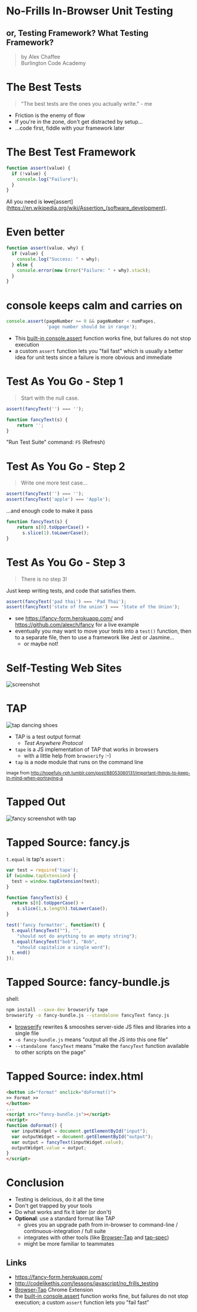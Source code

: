 # No-Frills In-Browser Unit Testing

## or, Testing Framework? What Testing Framework?

> by Alex Chaffee <br>
> Burlington Code Academy

# The Best Tests

> "The best tests are the ones you actually write." - me

* Friction is the enemy of flow
* If you're in the zone, don't get distracted by setup...
* ...code first, fiddle with your framework later

# The Best Test Framework

```js
function assert(value) {
  if (!value) {
    console.log("Failure");
  }
}
```

All you need is <del>love</del>[assert](https://en.wikipedia.org/wiki/Assertion_(software_development).

# Even better

```js
function assert(value, why) {
  if (value) {
    console.log("Success: " + why);
  } else {
    console.error(new Error("Failure: " + why).stack);
  }
}
```

# console keeps calm and carries on

```javascript
console.assert(pageNumber >= 0 && pageNumber < numPages,
               'page number should be in range');
```

* This [built-in console.assert](https://developer.mozilla.org/en-US/docs/Web/API/console/assert) function works fine, but failures do not stop execution
* a custom `assert` function lets you "fail fast" which is usually a better idea for unit tests since a failure is more obvious and immediate

# Test As You Go - Step 1

> Start with the null case.

```js
assert(fancyText('') === '');

function fancyText(s) {
    return '';
}
```

"Run Test Suite" command: `F5` (Refresh)

# Test As You Go - Step 2

> Write one more test case...

```javascript
assert(fancyText('') === '');
assert(fancyText('apple') === 'Apple');
```

...and enough code to make it pass

```javascript
function fancyText(s) {
    return s[0].toUpperCase() + 
      s.slice(1).toLowerCase();
}
```

# Test As You Go - Step 3

> There is no step 3! 

Just keep writing tests, and code that satisfies them.

```javascript
assert(fancyText('pad thai') === 'Pad Thai');
assert(fancyText('state of the union') === 'State of the Union');
```

* see https://fancy-form.herokuapp.com/ and https://github.com/alexch/fancy for a live example
* eventually you may want to move your tests into a `test()` function, then to a separate file, then to use a framework like Jest or Jasmine... 
  * or maybe not!

# Self-Testing Web Sites

![screenshot](fancy-screenshot.png)

# TAP

![tap dancing shoes](tap.gif)

* TAP is a test output format
  * *Test Anywhere Protocol*
* `tape` is a JS implementation of TAP that works in browsers
  * with a little help from `browserify` :-)
* `tap` is a node module that runs on the command line

<small>image from http://hopefuls-rph.tumblr.com/post/88053060131/important-things-to-keep-in-mind-when-portraying-a</small>


# Tapped Out

![fancy screenshot with tap](fancy-screenshot-tap.png)

# Tapped Source: fancy.js

`t.equal` is tap's `assert` :

```js
var test = require('tape');
if (window.tapExtension) {
  test = window.tapExtension(test);
}

function fancyText(s) {
  return s[0].toUpperCase() + 
    s.slice(1,s.length).toLowerCase();
}

test('fancy formatter', function(t) {
  t.equal(fancyText(""), "", 
    "should not do anything to an empty string");
  t.equal(fancyText("bob"), "Bob", 
    "should capitalize a single word");
  t.end()
});
```

# Tapped Source: fancy-bundle.js

shell:

```sh
npm install --save-dev browserify tape
browserify -o fancy-bundle.js --standalone fancyText fancy.js
```

* [browserify](http://browserify.org) rewrites & smooshes server-side JS files and libraries into a single file
* `-o fancy-bundle.js` means "output all the JS into this one file"
* `--standalone fancyText` means "make the `fancyText` function available to other scripts on the page"

# Tapped Source: index.html

```html
<button id="format" onclick="doFormat()">
>> Format >>
</button>
...
<script src="fancy-bundle.js"></script>
<script>
function doFormat() {
  var inputWidget = document.getElementById("input");
  var outputWidget = document.getElementById("output");
  var output = fancyText(inputWidget.value);
  outputWidget.value = output;
}
</script>
```

# Conclusion

* Testing is delicious, do it all the time
* Don't get trapped by your tools
* Do what works and fix it later (or don't)
* **Optional**: use a standard format like TAP
  * gives you an upgrade path from in-browser to command-line / continuous-integration / full suite
  * integrates with other tools (like [Browser-Tap](https://chrome.google.com/webstore/detail/browser-tap/ncfblaiipckncgeipgmpdioedcdmofei) and [tap-spec](https://www.npmjs.com/package/tap-spec))
  * might be more familiar to teammates 

## Links

* https://fancy-form.herokuapp.com/
* http://codelikethis.com/lessons/javascript/no_frills_testing
* [Browser-Tap](https://chrome.google.com/webstore/detail/browser-tap/ncfblaiipckncgeipgmpdioedcdmofei) Chrome Extension
* the [built-in console.assert](https://developer.mozilla.org/en-US/docs/Web/API/console/assert) function works fine, but failures do not stop execution; a custom `assert` function lets you "fail fast"
